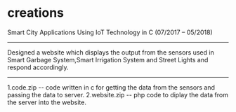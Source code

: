 # creations
Smart City Applications Using IoT Technology in C (07/2017 – 05/2018)
**********************************************************************************************
Designed a website which displays the output from the sensors used in Smart Garbage System,Smart Irrigation System and Street Lights and respond accordingly.
**********************************************************************************************
1.code.zip -- code written in c for getting the data from the sensors and passing the data to server.
2.website.zip -- php code to diplay the data from the server into the website.
